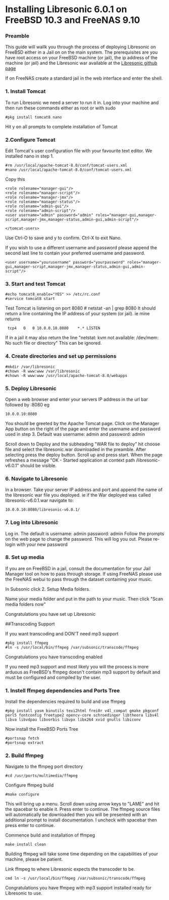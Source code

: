 # Installing Libresonic 6.0.1 on FreeBSD 10.3 and FreeNAS 9.10

### Preamble
This guide will wallk you through the process of deploying Libresonic on FreeBSD either in a Jail on on the main system.  The prerequisites are you have root access on your FreeBSD machine (or jail), the ip address of the machine (or jail) and the Libresonic war available at the [Libresonic github page](https://github.com/Libresonic/libresonic/releases)

If on FreeNAS create a standard jail in the web interface and enter the shell.

### 1. Install Tomcat
To run Libresonic we need a server to run it in.  Log into your machine and then run these commands either as root or with sudo

    #pkg install tomcat8 nano

Hit y on all prompts to complete installation of Tomcat

### 2.Configure Tomcat
Edit Tomcat's user configuration file with your favourite text editor.  We installed nano in step 1.

	#rm /usr/local/apache-tomcat-8.0/conf/tomcat-users.xml
    #nano /usr/local/apache-tomcat-8.0/conf/tomcat-users.xml 


Copy this
><tomcat-users xmlns="http://tomcat.apache.org/xml"
              xmlns:xsi="http://www.w3.org/2001/XMLSchema-instance"
              xsi:schemaLocation="http://tomcat.apache.org/xml tomcat-users.xsd"
              version="1.0">

	<role rolename="manager-gui"/>
 	<role rolename="manager-script"/>
 	<role rolename="manager-jmx"/>
 	<role rolename="manager-status"/>
 	<role rolename="admin-gui"/>
 	<role rolename="admin-script"/>
 	<user username="admin" password="admin" roles="manager-gui,manager-script,manager-jmx,manager-status,admin-gui,admin-script"/>

	</tomcat-users>

Use Ctrl-O to save and y to confirm.  Ctrl-X to exit Nano.

If you wish to use a different username and password please append the second last line to contain your preferred username and password.

    <user username="yourusername" password="yourpassword" roles="manager-gui,manager-script,manager-jmx,manager-status,admin-gui,admin-script"/>

### 3. Start and test Tomcat
    #echo tomcat8_enable="YES" >> /etc/rc.conf
    #service tomcat8 start

Test Tomcat is listening on port 8080
    # netstat -an | grep 8080
It should return a line containing the IP address of your system (or jail).  ie mine returns

     tcp4	0	0 10.0.0.10.8080	*.*	LISTEN
If in a jail it may also return the line "netstat: kvm not available: /dev/mem: No such file or directory" This can be ignored.

### 4. Create directories and set up permissions
    #mkdir /var/libresonic
    #chown -R www:www /var/libresonic
    #chown -R www:www /usr/local/apache-tomcat-8.0/webapps

### 5. Deploy Libresonic
Open a web browser and enter your servers IP address in the url bar followed by :8080  eg

    10.0.0.10:8080

You should be greeted by the Apache Tomcat page.  Click on the Manager App button on the right of the page and enter the username and password used in step 3.  Default was username: admin and password: admin

Scroll down to Deploy and the subheading "WAR file to deploy" hit choose file and select the libresonic.war downloaded in the preamble.  After selecting press the deploy button.  Scroll up and press start.  When the page refreshes a message "OK - Started application at context path /libresonic-v6.0.1" should be visible.

### 6. Navigate to Libresonic

In a browser.  Take your server IP address and port and append the name of the libresonic war file you deployed.
ie if the War deployed was called libresonic-v6.0.1.war navigate to:

    10.0.0.10:8080/libresonic-v6.0.1/

### 7. Log into Libresonic

Log in.  The default is username: admin password: admin
Follow the prompts on the web page to change the password.  This will log you out.  Please re-login with your new password

### 8. Set up media
If you are on FreeBSD in a jail, consult the documentation for your Jail Manager tool on how to pass through storage.  If using FreeNAS please use the FreeNAS webui to pass through the dataset containing your music.

In Subsonic click 2. Setup Media folders.

Name your media folder and put in the path to your music.  Then click "Scan media folders now"

Congratulations you have set up Libresonic

##Transcoding Support

If you want transcoding and DON'T need mp3 support

    #pkg install ffmpeg
    #ln -s /usr/local/bin/ffmpeg /var/subsonic/transcode/ffmpeg

Congratulations you have transcoding enabled

If you need mp3 support and most likely you will the process is more arduous as FreeBSD's ffmpeg doesn't contain mp3 support by default and must be configured and compiled by the user.

### 1. Instell ffmpeg dependencies and Ports Tree

Install the dependencies required to build and use ffmpeg

    #pkg install yasm binutils texi2html frei0r v4l_compat gmake pkgconf perl5 fontconfig freetype2 opencv-core schroedinger libtheora libv4l libva libvdpau libvorbis libvpx libx264 xvid gnutls libiconv

Now install the FreeBSD Ports Tree

    #portsnap fetch
    #portsnap extract
    

### 2. Build ffmpeg
Navigate to the ffmpeg port directory

    #cd /usr/ports/multimedia/ffmpeg

Configure ffmpeg build

    #make configure

This will bring up a menu.  Scroll down using arrow keys to "LAME" and hit the spacebar to enable it.  Press enter to continue.
The ffmpeg source files will automatically be downloaded then you will be presented with an additional prompt to install documentation.  I uncheck with spacebar then press enter to continue.  

Commence build and installation of ffmpeg

    make install clean

Building ffmpeg will take some time depending on the capabilities of your machine, please be patient.

Link ffmpeg to where Libresonic expects the transcoder to be.  

    cmd	ln -s /usr/local/bin/ffmpeg /var/subsonic/transcode/ffmpeg

Congratulations you have ffmpeg with mp3 support installed ready for Libresonic to use.

